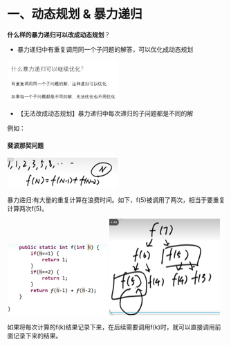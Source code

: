 

# 一、动态规划 & 暴力递归

**什么样的暴力递归可以改成动态规划**？

- 暴力递归中有重复调用同一个子问题的解答，可以优化成动态规划

<img src="pic/%E4%BA%8C_%E6%9A%B4%E5%8A%9B%E9%80%92%E5%BD%92%E5%88%B0%E5%8A%A8%E6%80%81%E8%A7%84%E5%88%92.assets/image-20220725102750036.png" alt="image-20220725102750036" style="zoom:25%;" />

- 【无法改成动态规划】暴力递归中每次递归的子问题都是不同的解



例如：

#### **斐波那契问题** 

<img src="pic/%E4%BA%8C_%E6%9A%B4%E5%8A%9B%E9%80%92%E5%BD%92%E5%88%B0%E5%8A%A8%E6%80%81%E8%A7%84%E5%88%92.assets/image-20220725102832843.png" alt="image-20220725102832843" style="zoom:25%;" /> 

暴力递归:有大量的重复计算在浪费时间。如下，f(5)被调用了两次，相当于要重复计算两次f(5)。

<img src="pic/%E4%BA%8C_%E6%9A%B4%E5%8A%9B%E9%80%92%E5%BD%92%E5%88%B0%E5%8A%A8%E6%80%81%E8%A7%84%E5%88%92.assets/image-20220725102940923.png" alt="image-20220725102940923" style="zoom: 33%;" /> <img src="pic/%E4%BA%8C_%E6%9A%B4%E5%8A%9B%E9%80%92%E5%BD%92%E5%88%B0%E5%8A%A8%E6%80%81%E8%A7%84%E5%88%92.assets/image-20220725103053572.png" alt="image-20220725103053572" style="zoom:25%;" /> 



如果将每次计算的f(k)结果记录下来，在后续需要调用f(k)时，就可以直接调用前面记录下来的结果。



